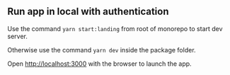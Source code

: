 ## Run app in local with authentication
Use the command ```yarn start:landing``` from root of monorepo to start dev server.

Otherwise use the command ```yarn dev``` inside the package folder.

Open [http://localhost:3000](http://localhost:3000) with the browser to launch the app.